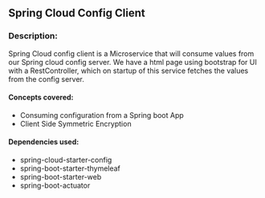 ## Spring Cloud Config Client
### Description:
Spring Cloud config client is a Microservice that will consume values from our Spring cloud config server. We have a html page using bootstrap for UI with a RestController, which on startup of this service fetches the values from the config server.
#### Concepts covered:
* Consuming configuration from a Spring boot App
* Client Side Symmetric Encryption
#### Dependencies used:
* spring-cloud-starter-config
* spring-boot-starter-thymeleaf
* spring-boot-starter-web
* spring-boot-actuator
